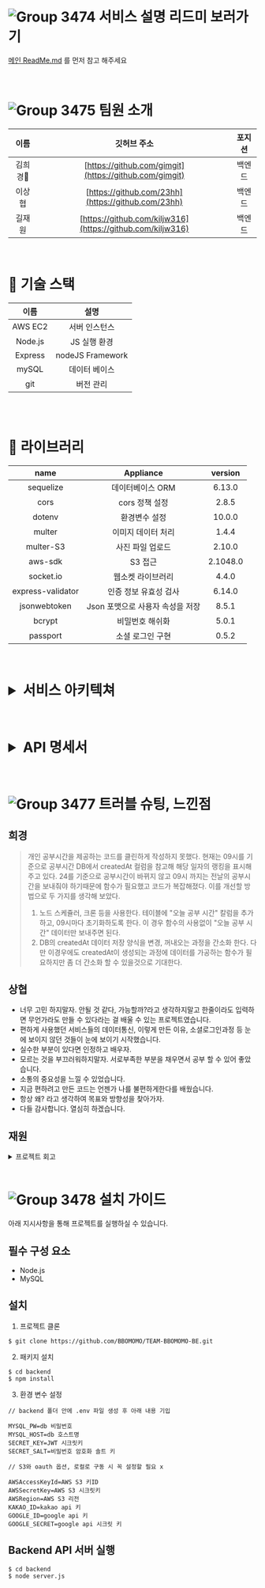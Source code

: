 # ![Group 3474](https://user-images.githubusercontent.com/63698668/151095484-0d54cb7c-b35a-4f4f-947a-ce50e45489fa.png) 서비스 설명 리드미 보러가기

[메인 ReadMe.md](https://github.com/BBOMOMO) 를 먼저 참고 해주세요

<br>

# ![Group 3475](https://user-images.githubusercontent.com/63698668/151095485-db07f9d7-a895-4a60-85f1-d214a0ee8b15.png) 팀원 소개

|   이름   |                        깃허브 주소                         | 포지션 |
| :------: | :--------------------------------------------------------: | :----: |
| 김희경🔰 |   [https://github.com/gimgit](https://github.com/gimgit)   | 백엔드 |
|  이상협  |     [https://github.com/23hh](https://github.com/23hh)     | 백엔드 |
|  길재원  | [https://github.com/kiljw316](https://github.com/kiljw316) | 백엔드 |

<br>

# :hammer: 기술 스택

|  이름   |       설명       |
| :-----: | :--------------: |
| AWS EC2 |  서버 인스턴스   |
| Node.js |   JS 실행 환경   |
| Express | nodeJS Framework |
|  mySQL  |  데이터 베이스   |
|   git   |    버전 관리     |

<br><br>

# :book: 라이브러리

|       name        |            Appliance             | version  |
| :---------------: | :------------------------------: | :------: |
|     sequelize     |         데이터베이스 ORM         |  6.13.0  |
|       cors        |          cors 정책 설정          |  2.8.5   |
|      dotenv       |          환경변수 설정           |  10.0.0  |
|      multer       |        이미지 데이터 처리        |  1.4.4   |
|     multer-S3     |         사진 파일 업로드         |  2.10.0  |
|      aws-sdk      |             S3 접근              | 2.1048.0 |
|     socket.io     |        웹소켓 라이브러리         |  4.4.0   |
| express-validator |      인증 정보 유효성 검사       |  6.14.0  |
|   jsonwebtoken    | Json 포맷으로 사용자 속성을 저장 |  8.5.1   |
|      bcrypt       |         비밀번호 해쉬화          |  5.0.1   |
|     passport      |         소셜 로그인 구현         |  0.5.2   |



<br>

<h1>
<details>
<summary>서비스 아키텍쳐</summary>
<div markdown="1">


![뽀모모아키텍쳐v2](https://user-images.githubusercontent.com/85975904/151278794-c81d778e-31d5-4b89-af24-7a44b4b322d2.png)


</div>
</details>
</h1>

<br>

<h1>
<details>
<summary>API 명세서</summary>
<div markdown="1">

![auth](https://user-images.githubusercontent.com/87928719/151182062-10082d50-771c-4835-992a-be3f1c5d034e.PNG)
![users](https://user-images.githubusercontent.com/87928719/151182046-13c8f50a-da55-4e85-b68f-e0ee2ed242d6.png)
![studyRoom](https://user-images.githubusercontent.com/87928719/151182076-8896433d-2e7e-45e1-9c45-24e4ca46761d.png)
![post](https://user-images.githubusercontent.com/87928719/151182093-e3c120e9-cc38-4eb6-a706-4068b04534fb.png)

</div>
</details>
</h1>

<br>

# ![Group 3477](https://user-images.githubusercontent.com/63698668/151095490-9e2b3688-9f9f-4e93-9165-97b8423fef78.png) 트러블 슈팅, 느낀점

## 희경
 > 개인 공부시간을 제공하는 코드를 클린하게 작성하지 못했다. 현재는 09시를 기준으로 공부시간 DB에서 createdAt 컬럼을 참고해 해당 일자의 랭킹을 표시해주고 있다. 24를 기준으로 공부시간이 바뀌지 않고 09시 까지는 전날의 공부시간을 보내줘야 하기때문에 함수가 필요했고 코드가 복잡해졌다. 이를 개선할 방법으로 두 가지를 생각해 보았다. 
 > 1. 노드 스케쥴러, 크론 등을 사용한다. 테이블에 "오늘 공부 시간" 칼럼을 추가하고, 09시마다 초기화하도록 한다. 이 경우 함수의 사용없이 "오늘 공부 시간" 데이터만 보내주면 된다. 
 > 2. DB의 createdAt 데이터 저장 양식을 변경, 꺼내오는 과정을 간소화 한다. 다만 이경우에도 createdAt이 생성되는 과정에 데이터를 가공하는 함수가 필요하지만 좀 더 간소화 할 수 있을것으로 기대한다.
## 상협
 - 너무 고민 하지말자. 안될 것 같다, 가능할까?라고 생각하지말고 한줄이라도 입력하면 무언가라도 만들 수 있다라는 걸 배울 수 있는 프로젝트였습니다.
 - 편하게 사용했던 서비스들의 데이터통신, 이렇게 만든 이유, 소셜로그인과정 등 눈에 보이지 않던 것들이 눈에 보이기 시작했습니다.
 - 실수한 부분이 있다면 인정하고 배우자.
 - 모르는 것을 부끄러워하지말자. 서로부족한 부분을 채우면서 공부 할 수 있어 좋았습니다.
 - 소통의 중요성을 느낄 수 있었습니다.
 - 지금 편하려고 만든 코드는 언젠가 나를 불편하게한다를 배웠습니다.
 - 항상 왜? 라고 생각하여 목표와 방향성을 찾아가자.
 - 다들 감사합니다. 열심히 하겠습니다.
## 재원

<details>
<summary>프로젝트 회고</summary>
<div markdown="1">

- 6주라는 꽤 긴 기간이 주어지다보니 프로젝트의 규모를 키우고 싶었다. 

- 프로젝트 규모가 커지는 만큼 서비스 기획, API 명세, 서비스 아키텍쳐 등등 준비 과정이 굉장히 길었다. 코드를 작성하기 전에 이미 기력을 모두 소모한 것같은 느낌을 받을 정도 였다. 

- 문제는 긴 회의로 인해 지치다보니 한 번 작성해놓은 문서는 잘 수정되지 않았던 것이다. 아무리 꼼꼼하게 설계를 했어도 수정사항이 생기기 마련인데 소통의 부재가 발생한 것이다. 그렇게 Fe와 Be가 문서로만 소통하다보니 중간 결과물을 확인했을 때 수정사항이 몰아치면서 악순환이 계속 되었다.

- 이를 해결하기 위해 우리 조는 서로의 실수를 줄이고 전체적인 프로젝트를 이해하기 위한 방법이 없을까 찾아보던 중에 애자일 방법론의 데일리 스크럼 방식을 발견하게 되었는데 

- 불확실성이 높은 서비스를 개발하거나 업데이트와 조율을 귀찮아 할 경우 도입하면 효과적이라는 것을 보고 한 번 시작해 보기로 했다.

- 매일 오전 10시에 15분 정도의 공통 회의 시간을 갖고 서로 작업 상황을 공유하며 오늘 할 작업과 수정 사항을 매일매일 공유하는 방식으로 규칙을 정했다. 아침에 일어나는 것이 굉장히 힘들었지만 모든 팀원이 참가해서 회의를 하고 대화를 나눴다. 
즉각적인 피드백으로 빠르게 서비스의 방향을 학습할 수 있었고 무의식적으로 서로 협동심도 생기는 것 같았다.

- 아직 유지/보수 및 추가할 기능들이 남아 있지만 MVP 서비스로의 런칭은 선공적으로 마무리 되었다. 

- 이 프로젝트를 런칭하고 느낀점은 사람은 결국 말을 통해 소통하고 의사결정을 하고 서로의 의견을 묻기 때문에 짧지만 잦은 대화가 일의 효율성을 높여준다는 것이다.

</div>
</details>



<br>

# ![Group 3478](https://user-images.githubusercontent.com/63698668/151095492-35f5e6d7-1854-4175-8b94-d5e19ac19c65.png) 설치 가이드

아래 지시사항을 통해 프로젝트를 실행하실 수 있습니다.

## 필수 구성 요소

- Node.js
- MySQL

## 설치

1. 프로젝트 클론

```console
$ git clone https://github.com/BBOMOMO/TEAM-BBOMOMO-BE.git
```

2. 패키지 설치

```console
$ cd backend
$ npm install
```

3. 환경 변수 설정  



```text
// backend 폴더 안에 .env 파일 생성 후 아래 내용 기입

MYSQL_PW=db 비밀번호
MYSQL_HOST=db 호스트명
SECRET_KEY=JWT 시크릿키
SECRET_SALT=비밀번호 암호화 솔트 키

// S3와 oauth 옵션, 로컬로 구동 시 꼭 설정할 필요 x

AWSAccessKeyId=AWS S3 키ID
AWSSecretKey=AWS S3 시크릿키
AWSRegion=AWS S3 리전
KAKAO_ID=kakao api 키
GOOGLE_ID=google api 키
GOOGLE_SECRET=google api 시크릿 키
```

## Backend API 서버 실행

```console
$ cd backend
$ node server.js
```
